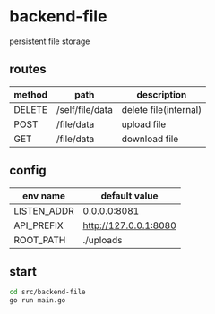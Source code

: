 # backend-file
persistent file storage

## routes
| method | path            | description           |
| ------ | --------------- | --------------------- |
| DELETE | /self/file/data | delete file(internal) |
| POST   | /file/data      | upload file           |
| GET    | /file/data      | download file         |

## config
| env name    | default value         |
| ----------- | --------------------- |
| LISTEN_ADDR | 0.0.0.0:8081          |
| API_PREFIX  | http://127.0.0.1:8080 |
| ROOT_PATH   | ./uploads             |

## start
```sh
cd src/backend-file
go run main.go
```
